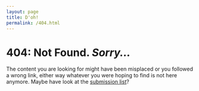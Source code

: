 ```yaml
---
layout: page
title: D'oh!
permalink: /404.html
---
```


# 404: Not Found. *Sorry...*

The content you are looking for might have been misplaced or you followed a
wrong link, either way whatever you were hoping to find is not here anymore.
Maybe have look at the [submission list](/posts.html)?
